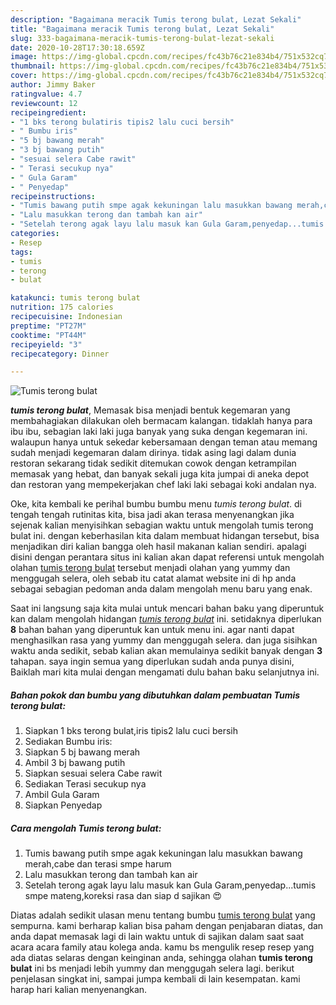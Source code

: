 ```yaml
---
description: "Bagaimana meracik Tumis terong bulat, Lezat Sekali"
title: "Bagaimana meracik Tumis terong bulat, Lezat Sekali"
slug: 333-bagaimana-meracik-tumis-terong-bulat-lezat-sekali
date: 2020-10-28T17:30:18.659Z
image: https://img-global.cpcdn.com/recipes/fc43b76c21e834b4/751x532cq70/tumis-terong-bulat-foto-resep-utama.jpg
thumbnail: https://img-global.cpcdn.com/recipes/fc43b76c21e834b4/751x532cq70/tumis-terong-bulat-foto-resep-utama.jpg
cover: https://img-global.cpcdn.com/recipes/fc43b76c21e834b4/751x532cq70/tumis-terong-bulat-foto-resep-utama.jpg
author: Jimmy Baker
ratingvalue: 4.7
reviewcount: 12
recipeingredient:
- "1 bks terong bulatiris tipis2 lalu cuci bersih"
- " Bumbu iris"
- "5 bj bawang merah"
- "3 bj bawang putih"
- "sesuai selera Cabe rawit"
- " Terasi secukup nya"
- " Gula Garam"
- " Penyedap"
recipeinstructions:
- "Tumis bawang putih smpe agak kekuningan lalu masukkan bawang merah,cabe dan terasi smpe harum"
- "Lalu masukkan terong dan tambah kan air"
- "Setelah terong agak layu lalu masuk kan Gula Garam,penyedap...tumis smpe mateng,koreksi rasa dan siap d sajikan 😍"
categories:
- Resep
tags:
- tumis
- terong
- bulat

katakunci: tumis terong bulat 
nutrition: 175 calories
recipecuisine: Indonesian
preptime: "PT27M"
cooktime: "PT44M"
recipeyield: "3"
recipecategory: Dinner

---
```



![Tumis terong bulat](https://img-global.cpcdn.com/recipes/fc43b76c21e834b4/751x532cq70/tumis-terong-bulat-foto-resep-utama.jpg)

<b><i>tumis terong bulat</i></b>, Memasak bisa menjadi bentuk kegemaran yang membahagiakan dilakukan oleh bermacam kalangan. tidaklah hanya para ibu ibu, sebagian laki laki juga banyak yang suka dengan kegemaran ini. walaupun hanya untuk sekedar kebersamaan dengan teman atau memang sudah menjadi kegemaran dalam dirinya. tidak asing lagi dalam dunia restoran sekarang tidak sedikit ditemukan cowok dengan ketrampilan memasak yang hebat, dan banyak sekali juga kita jumpai di aneka depot dan restoran yang mempekerjakan chef laki laki sebagai koki andalan nya.



Oke, kita kembali ke perihal bumbu bumbu menu <i>tumis terong bulat</i>. di tengah tengah rutinitas kita, bisa jadi akan terasa menyenangkan jika sejenak kalian menyisihkan sebagian waktu untuk mengolah tumis terong bulat ini. dengan keberhasilan kita dalam membuat hidangan tersebut, bisa menjadikan diri kalian bangga oleh hasil makanan kalian sendiri. apalagi disini dengan perantara situs ini kalian akan dapat referensi untuk mengolah olahan <u>tumis terong bulat</u> tersebut menjadi olahan yang yummy dan menggugah selera, oleh sebab itu catat alamat website ini di hp anda sebagai sebagian pedoman anda dalam mengolah menu baru yang enak.


Saat ini langsung saja kita mulai untuk mencari bahan baku yang diperuntuk kan dalam mengolah hidangan <u><i>tumis terong bulat</i></u> ini. setidaknya diperlukan <b>8</b> bahan bahan yang diperuntuk kan untuk menu ini. agar nanti dapat menghasilkan rasa yang yummy dan menggugah selera. dan juga sisihkan waktu anda sedikit, sebab kalian akan memulainya sedikit banyak dengan <b>3</b> tahapan. saya ingin semua yang diperlukan sudah anda punya disini, Baiklah mari kita mulai dengan mengamati dulu bahan baku selanjutnya ini.

<!--inarticleads1-->

##### Bahan pokok dan bumbu yang dibutuhkan dalam pembuatan Tumis terong bulat:

1. Siapkan 1 bks terong bulat,iris tipis2 lalu cuci bersih
1. Sediakan  Bumbu iris:
1. Siapkan 5 bj bawang merah
1. Ambil 3 bj bawang putih
1. Siapkan sesuai selera Cabe rawit
1. Sediakan  Terasi secukup nya
1. Ambil  Gula Garam
1. Siapkan  Penyedap




<!--inarticleads2-->

##### Cara mengolah Tumis terong bulat:

1. Tumis bawang putih smpe agak kekuningan lalu masukkan bawang merah,cabe dan terasi smpe harum
1. Lalu masukkan terong dan tambah kan air
1. Setelah terong agak layu lalu masuk kan Gula Garam,penyedap...tumis smpe mateng,koreksi rasa dan siap d sajikan 😍




Diatas adalah sedikit ulasan menu tentang bumbu <u>tumis terong bulat</u> yang sempurna. kami berharap kalian bisa paham dengan penjabaran diatas, dan anda dapat memasak lagi di lain waktu untuk di sajikan dalam saat saat acara acara family atau kolega anda. kamu bs mengulik resep resep yang ada diatas selaras dengan keinginan anda, sehingga olahan <b>tumis terong bulat</b> ini bs menjadi lebih yummy dan menggugah selera lagi. berikut penjelasan singkat ini, sampai jumpa kembali di lain kesempatan. kami harap hari kalian menyenangkan.

